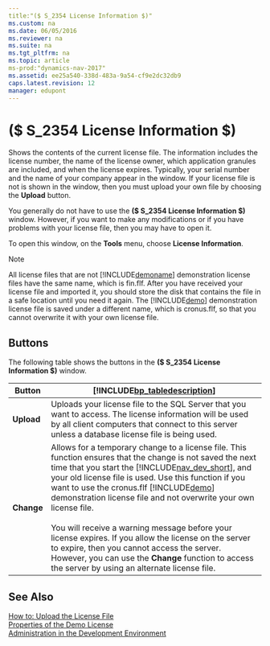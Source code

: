 ```yaml
---
title:"($ S_2354 License Information $)"
ms.custom: na
ms.date: 06/05/2016
ms.reviewer: na
ms.suite: na
ms.tgt_pltfrm: na
ms.topic: article
ms-prod:"dynamics-nav-2017"
ms.assetid: ee25a540-338d-483a-9a54-cf9e2dc32db9
caps.latest.revision: 12
manager: edupont
---
```

# ($ S_2354 License Information $)
Shows the contents of the current license file. The information includes the license number, the name of the license owner, which application granules are included, and when the license expires. Typically, your serial number and the name of your company appear in the window. If your license file is not is shown in the window, then you must upload your own file by choosing the **Upload** button.  
  
 You generally do not have to use the **\($ S\_2354 License Information $\)** window. However, if you want to make any modifications or if you have problems with your license file, then you may have to open it.  
  
 To open this window, on the **Tools** menu, choose **License Information**.  
  
> [!NOTE]  
>  All license files that are not [!INCLUDE[demoname](includes/demoname_md.md)] demonstration license files have the same name, which is fin.flf. After you have received your license file and imported it, you should store the disk that contains the file in a safe location until you need it again. The [!INCLUDE[demo](includes/demo_md.md)] demonstration license file is saved under a different name, which is cronus.flf, so that you cannot overwrite it with your own license file.  
  
## Buttons  
 The following table shows the buttons in the **\($ S\_2354 License Information $\)** window.  
  
|Button|[!INCLUDE[bp_tabledescription](includes/bp_tabledescription_md.md)]|  
|------------|---------------------------------------|  
|**Upload**|Uploads your license file to the SQL Server that you want to access. The license information will be used by all client computers that connect to this server unless a database license file is being used.|  
|**Change**|Allows for a temporary change to a license file. This function ensures that the change is not saved the next time that you start the [!INCLUDE[nav_dev_short](includes/nav_dev_short_md.md)], and your old license file is used. Use this function if you want to use the cronus.flf [!INCLUDE[demo](includes/demo_md.md)] demonstration license file and not overwrite your own license file.<br /><br /> You will receive a warning message before your license expires. If you allow the license on the server to expire, then you cannot access the server. However, you can use the **Change** function to access the server by using an alternate license file.|  
  
## See Also  
 [How to: Upload the License File](../Topic/How%20to:%20Upload%20the%20License%20File.md)   
 [Properties of the Demo License](Properties-of-the-Demo-License.md)   
 [Administration in the Development Environment](Administration-in-the-Development-Environment.md)